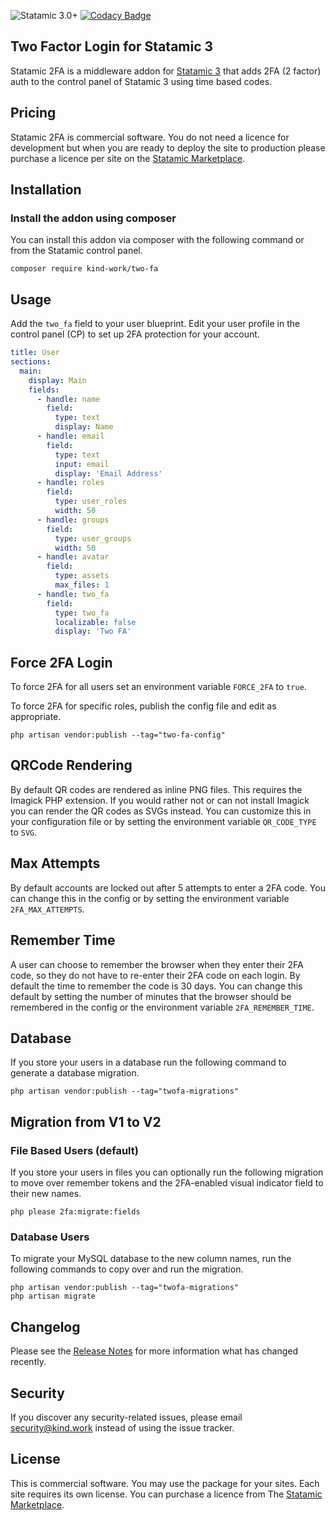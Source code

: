 ![Statamic 3.0+](https://img.shields.io/badge/Statamic-3.0+-FF269E?style=for-the-badge&link=https://statamic.com)
[![Codacy Badge](https://app.codacy.com/project/badge/Grade/4fe2d8a500d94b05b4198a49f1bc9d03)](https://www.codacy.com/gh/kind-work/two-fa/dashboard?utm_source=github.com&utm_medium=referral&utm_content=kind-work/two-fa&utm_campaign=Badge_Grade)

## Two Factor Login for Statamic 3

Statamic 2FA is a middleware addon for [Statamic 3](https://github.com/statamic/cms) that adds 2FA (2 factor) auth to the control panel of Statamic 3 using time based codes.

## Pricing

Statamic 2FA is commercial software. You do not need a licence for development but when you are ready to deploy the site to production please purchase a licence per site on the [Statamic Marketplace](https://statamic.com/marketplace/addons/2fa).

## Installation

### Install the addon using composer

You can install this addon via composer with the following command or from the Statamic control panel.

```console
composer require kind-work/two-fa
```

## Usage

Add the `two_fa` field to your user blueprint. Edit your user profile in the control panel (CP) to set up 2FA protection for your account.

```yaml
title: User
sections:
  main:
    display: Main
    fields:
      - handle: name
        field:
          type: text
          display: Name
      - handle: email
        field:
          type: text
          input: email
          display: 'Email Address'
      - handle: roles
        field:
          type: user_roles
          width: 50
      - handle: groups
        field:
          type: user_groups
          width: 50
      - handle: avatar
        field:
          type: assets
          max_files: 1
      - handle: two_fa
        field:
          type: two_fa
          localizable: false
          display: 'Two FA'
```

## Force 2FA Login

To force 2FA for all users set an environment variable `FORCE_2FA` to `true`.

To force 2FA for specific roles, publish the config file and edit as appropriate.

```console
php artisan vendor:publish --tag="two-fa-config"
```

## QRCode Rendering

By default QR codes are rendered as inline PNG files. This requires the Imagick PHP extension. If you would rather not or can not install Imagick you can render the QR codes as SVGs instead. You can customize this in your configuration file or by setting the environment variable `QR_CODE_TYPE` to `SVG`.

## Max Attempts

By default accounts are locked out after 5 attempts to enter a 2FA code. You can change this in the config or by setting the environment variable `2FA_MAX_ATTEMPTS`.

## Remember Time

A user can choose to remember the browser when they enter their 2FA code, so they do not have to re-enter their 2FA code on each login. By default the time to remember the code is 30 days. You can change this default by setting the number of minutes that the browser should be remembered in the config or the environment variable `2FA_REMEMBER_TIME`.

## Database

If you store your users in a database run the following command to generate a database migration.

```console
php artisan vendor:publish --tag="twofa-migrations"
```

## Migration from V1 to V2

### File Based Users (default)
If you store your users in files you can optionally run the following migration to move over remember tokens and the 2FA-enabled visual indicator field to their new names.
```console
php please 2fa:migrate:fields
```

### Database Users
To migrate your MySQL database to the new column names, run the following commands to copy over and run the migration.
```console
php artisan vendor:publish --tag="twofa-migrations"
php artisan migrate
```

## Changelog

Please see the [Release Notes](https://statamic.com/addons/jrc9designstudio/2fa/release-notes) for more information what has changed recently.

## Security

If you discover any security-related issues, please email security@kind.work instead of using the issue tracker.

## License

This is commercial software. You may use the package for your sites. Each site requires its own license. You can purchase a licence from The [Statamic Marketplace](https://statamic.com/marketplace/addons/2fa).
